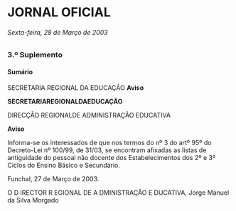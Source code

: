# JORNAL OFICIAL

###### Sexta-feira, 28 de Março de 2003




### **3.º Suplemento**

#### **Sumário**

SECRETARIA REGIONAL DA EDUCAÇÃO
**Aviso**


**SECRETARIAREGIONALDAEDUCAÇÃO**


DIRECÇÃO REGIONALDE ADMINISTRAÇÃO EDUCATIVA


**Aviso**


Informa-se os interessados de que nos termos do nº 3 do artº 95º do Decreto-Lei nº 100/99, de 31/03, se encontram afixadas
as listas de antiguidade do pessoal não docente dos Estabelecimentos dos 2º e 3º Ciclos do Ensino Básico e Secundário.


Funchal, 27 de Março de 2003.


O D IRECTOR R EGIONAL DE A DMINISTRAÇÃO E DUCATIVA, Jorge Manuel da Silva Morgado

